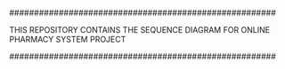 ######################################################

THIS REPOSITORY CONTAINS THE SEQUENCE DIAGRAM FOR ONLINE PHARMACY SYSTEM PROJECT

######################################################
